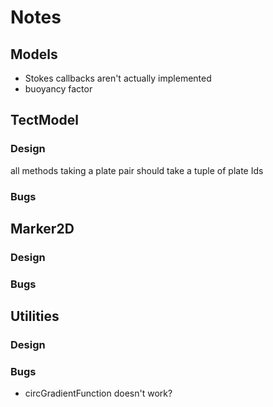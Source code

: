 # Notes

## Models

* Stokes callbacks aren't actually implemented
* buoyancy factor

## TectModel

### Design

all methods taking a plate pair should take a tuple of plate Ids

### Bugs

## Marker2D

### Design

### Bugs

## Utilities

### Design 

### Bugs

* circGradientFunction doesn't work?



